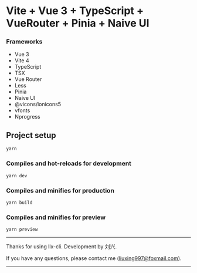# Vite +  Vue 3 + TypeScript + VueRouter +  Pinia + Naive UI

### Frameworks

- Vue 3
- Vite 4
- TypeScript
- TSX
- Vue Router
- Less
- Pinia
- Naive UI
- @vicons/ionicons5
- vfonts
- Nprogress

## Project setup
```
yarn
```

### Compiles and hot-reloads for development
```
yarn dev
```

### Compiles and minifies for production
```
yarn build
```

### Compiles and minifies for preview
```
yarn preview
```

---
Thanks for using llx-cli. Development by 刘兴.

If you have any questions, please contact me (liuxing997@foxmail.com).

---



